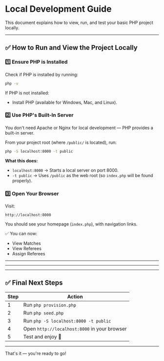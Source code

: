 # Local Development Guide

This document explains how to view, run, and test your basic PHP project locally.

---

## ✅ How to Run and View the Project Locally

### 1️⃣ Ensure PHP is Installed

Check if PHP is installed by running:

```bash
php -v
```

If PHP is not installed:

* Install PHP (available for Windows, Mac, and Linux).

### 2️⃣ Use PHP's Built-In Server

You don't need Apache or Nginx for local development — PHP provides a built-in server.

From your project root (where `/public/` is located), run:

```bash
php -S localhost:8000 -t public
```

**What this does:**

* `localhost:8000` → Starts a local server on port 8000.
* `-t public` → Uses `/public` as the web root (so `index.php` will be found properly).

### 3️⃣ Open Your Browser

Visit:

```
http://localhost:8000
```

You should see your homepage (`index.php`), with navigation links.

✅ You can now:

* View Matches
* View Referees
* Assign Referees

---

---

---

## ✅ Final Next Steps

| Step | Action                                       |
| ---- | -------------------------------------------- |
| 1    | Run `php provision.php`                      |
| 2    | Run `php seed.php`                           |
| 3    | Run `php -S localhost:8000 -t public`        |
| 4    | Open `http://localhost:8000` in your browser |
| 5    | Test and enjoy 🚀                            |

---

That's it — you're ready to go!